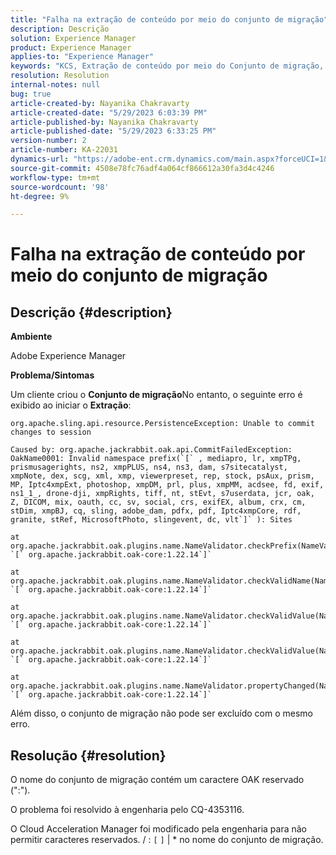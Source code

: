 ```yaml
---
title: "Falha na extração de conteúdo por meio do conjunto de migração"
description: Descrição
solution: Experience Manager
product: Experience Manager
applies-to: "Experience Manager"
keywords: "KCS, Extração de conteúdo por meio do Conjunto de migração, Não é possível confirmar alterações na sessão, AEM"
resolution: Resolution
internal-notes: null
bug: true
article-created-by: Nayanika Chakravarty
article-created-date: "5/29/2023 6:03:39 PM"
article-published-by: Nayanika Chakravarty
article-published-date: "5/29/2023 6:33:25 PM"
version-number: 2
article-number: KA-22031
dynamics-url: "https://adobe-ent.crm.dynamics.com/main.aspx?forceUCI=1&pagetype=entityrecord&etn=knowledgearticle&id=56332d1f-4bfe-ed11-8f6e-6045bd006793"
source-git-commit: 4508e78fc76adf4a064cf866612a30fa3d4c4246
workflow-type: tm+mt
source-wordcount: '98'
ht-degree: 9%

---
```


# Falha na extração de conteúdo por meio do conjunto de migração

## Descrição {#description}


<b>Ambiente</b>

Adobe Experience Manager

<b>Problema/Sintomas</b>

Um cliente criou o <b>Conjunto de migração</b>No entanto, o seguinte erro é exibido ao iniciar o <b>Extração</b>:


```
org.apache.sling.api.resource.PersistenceException: Unable to commit changes to session

Caused by: org.apache.jackrabbit.oak.api.CommitFailedException: OakName0001: Invalid namespace prefix(`[` , mediapro, lr, xmpTPg, prismusagerights, ns2, xmpPLUS, ns4, ns3, dam, s7sitecatalyst, xmpNote, dex, scg, xml, xmp, viewerpreset, rep, stock, psAux, prism, MP, Iptc4xmpExt, photoshop, xmpDM, prl, plus, xmpMM, acdsee, fd, exif, ns1_1_, drone-dji, xmpRights, tiff, nt, stEvt, s7userdata, jcr, oak, Z, DICOM, mix, oauth, cc, sv, social, crs, exifEX, album, crx, cm, stDim, xmpBJ, cq, sling, adobe_dam, pdfx, pdf, Iptc4xmpCore, rdf, granite, stRef, MicrosoftPhoto, slingevent, dc, vlt`]` ): Sites

at org.apache.jackrabbit.oak.plugins.name.NameValidator.checkPrefix(NameValidator.java:125) `[` org.apache.jackrabbit.oak-core:1.22.14`]` 

at org.apache.jackrabbit.oak.plugins.name.NameValidator.checkValidName(NameValidator.java:93) `[` org.apache.jackrabbit.oak-core:1.22.14`]` 

at org.apache.jackrabbit.oak.plugins.name.NameValidator.checkValidValue(NameValidator.java:150) `[` org.apache.jackrabbit.oak-core:1.22.14`]` 

at org.apache.jackrabbit.oak.plugins.name.NameValidator.checkValidValue(NameValidator.java:137) `[` org.apache.jackrabbit.oak-core:1.22.14`]` 

at org.apache.jackrabbit.oak.plugins.name.NameValidator.propertyChanged(NameValidator.java:165) `[` org.apache.jackrabbit.oak-core:1.22.14`]`
```


Além disso, o conjunto de migração não pode ser excluído com o mesmo erro.


## Resolução {#resolution}


O nome do conjunto de migração contém um caractere OAK reservado (&quot;:&quot;).

O problema foi resolvido à engenharia pelo CQ-4353116.

O Cloud Acceleration Manager foi modificado pela engenharia para não permitir caracteres reservados. / : `[`  `]`  | \* no nome do conjunto de migração.
